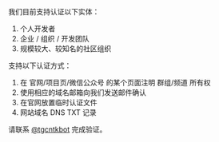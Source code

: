 我们目前支持认证以下实体：
1. 个人开发者
2. 企业 / 组织 / 开发团队
3. 规模较大、较知名的社区组织

支持以下认证方式：
1. 在 官网/项目页/微信公众号 的某个页面注明 群组/频道 所有权
2. 使用相应的域名邮箱向我们发送邮件确认
3. 在官网放置临时认证文件
4. 网站域名 DNS TXT 记录

请联系 [@tgcntkbot](https://t.me/tgcntkbot) 完成验证。